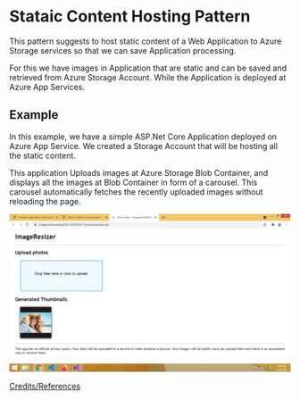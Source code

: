 # Stataic Content Hosting Pattern

This pattern suggests to host static content of a Web Application to Azure Storage services so that we can save Application processing.

For this we have images in Application that are static and can be saved and retrieved from Azure Storage Account. While the Application is deployed at Azure App Services. 

## Example
In this example, we have a simple ASP.Net Core Application deployed on Azure App Service. We created a Storage Account that will be hosting all the static content. 

This application Uploads images at Azure Storage Blob Container, and displays all the images at Blob Container in form of a carousel. 
This carousel automatically fetches the recently uploaded images without reloading the page. 

![image info](Screenshot.png)


[Credits/References](https://docs.microsoft.com/en-us/azure/storage/blobs/storage-upload-process-images?tabs=dotnet)